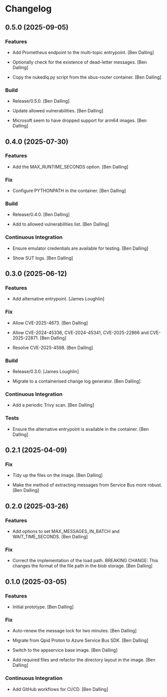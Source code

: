 # Changelog


## 0.5.0 (2025-09-05)

### Features

* Add Prometheus endpoint to the multi-topic entrypoint. [Ben Dalling]

* Optionally check for the existence of dead-letter messages. [Ben Dalling]

* Copy the nukedlq.py script from the sbus-router container. [Ben Dalling]

### Build

* Release/0.5.0. [Ben Dalling]

* Update allowed vulnerabilities. [Ben Dalling]

* Microsoft seem to have dropped support for arm64 images. [Ben Dalling]


## 0.4.0 (2025-07-30)

### Features

* Add the MAX_RUNTIME_SECONDS option. [Ben Dalling]

### Fix

* Configure PYTHONPATH in the container. [Ben Dalling]

### Build

* Release/0.4.0. [Ben Dalling]

* Add to allowed vulnerabilities list. [Ben Dalling]

### Continuous Integration

* Ensure emulator credentials are available for testing. [Ben Dalling]

* Show SUT logs. [Ben Dalling]


## 0.3.0 (2025-06-12)

### Features

* Add alternative entrypoint. [James Loughlin]

### Fix

* Allow CVE-2025-4673. [Ben Dalling]

* Allow CVE-2024-45336, CVE-2024-45341, CVE-2025-22866 and CVE-2025-22871. [Ben Dalling]

* Resolve CVE-2025-4598. [Ben Dalling]

### Build

* Release/0.3.0. [James Loughlin]

* Migrate to a containerised change log generator. [Ben Dalling]

### Continuous Integration

* Add a periodic Trivy scan. [Ben Dalling]

### Tests

* Ensure the alternative entrypoint is available in the container. [Ben Dalling]


## 0.2.1 (2025-04-09)

### Fix

* Tidy up the files on the image. [Ben Dalling]

* Make the method of extracting messages from Service Bus more robust. [Ben Dalling]


## 0.2.0 (2025-03-26)

### Features

* Add options to set MAX_MESSAGES_IN_BATCH and WAIT_TIME_SECONDS. [Ben Dalling]

### Fix

* Correct the implementation of the load path. BREAKING CHANGE:  This changes the format of the file path in the blob storage. [Ben Dalling]


## 0.1.0 (2025-03-05)

### Features

* Initial prototype. [Ben Dalling]

### Fix

* Auto-renew the message lock for two minutes. [Ben Dalling]

* Migrate from Qpid Proton to Azure Service Bus SDK. [Ben Dalling]

* Switch to the appservice base image. [Ben Dalling]

* Add required files and refactor the directory layout in the image. [Ben Dalling]

### Continuous Integration

* Add GitHub workflows for CI/CD. [Ben Dalling]


